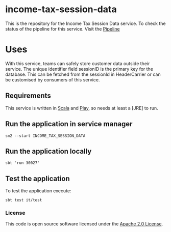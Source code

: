 # income-tax-session-data

This is the repository for the Income Tax Session Data service.
To check the status of the pipeline for this service. Visit the [Pipeline](https://build.tax.service.gov.uk/job/ITSA_SVC/job/View%20and%20Change/job/income-tax-session-data-pipeline/)

# Uses

With this service, teams can safely store customer data outside their service. The unique identifier field sessionID is the primary key for the database.
This can be fetched from the sessionId in HeaderCarrier or can be customised by consumers of this service.

Requirements
------------

This service is written in [Scala](http://www.scala-lang.org/) and [Play](http://playframework.com/), so needs at least a [JRE] to run.

## Run the application in service manager

```
sm2 --start INCOME_TAX_SESSION_DATA
```

## Run the application locally

```
sbt 'run 30027'
```

## Test the application

To test the application execute:

```
sbt test it/test
```

### License

This code is open source software licensed under the [Apache 2.0 License]("http://www.apache.org/licenses/LICENSE-2.0.html").